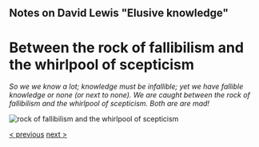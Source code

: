 
##  Notes on David Lewis "Elusive knowledge"

# Between the rock of fallibilism and the whirlpool of scepticism

  _So we we know a lot; knowledge must be infallible; yet we have fallible knowledge or none (or next to none). We are caught between the rock of fallibilism and the whirlpool of scepticism. Both are are mad!_

![rock of fallibilism and the whirlpool of scepticism](https://github.com/siglun/term-paper-autumn-2024/blob/main/L1013235-010.jpeg)

[< previous](04_rules-for-not-ignoring.md)  [next >](01_fallibilism-and-scepticism.md)

